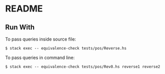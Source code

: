 # README


## Run With

To pass queries inside source file:

```
$ stack exec -- equivalence-check tests/pos/Reverse.hs
```

To pass queries in command line:

```
$ stack exec -- equivalence-check tests/pos/Rev0.hs reverse1 reverse2
```
